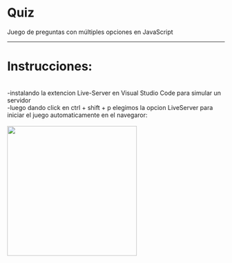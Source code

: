 # Quiz
Juego de  preguntas con múltiples opciones en JavaScript 
<hr>
<h1>Instrucciones:</h1>
<br>
-instalando la extencion Live-Server en Visual Studio Code para simular un servidor
<br>
-luego dando click en ctrl + shift + p  elegimos la opcion LiveServer para iniciar el juego automaticamente en el navegaror:
<br>
<br>
<img src="./juego/images/juego.jpg" style= "height: 300px">
